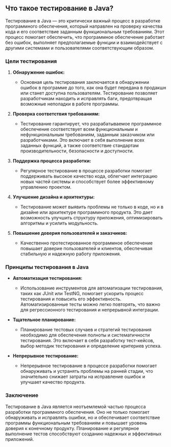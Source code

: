## Что такое тестирование в Java?

Тестирование в Java — это критически важный процесс в разработке программного обеспечения, который направлен на проверку качества кода и его соответствие заданным функциональным требованиям. Этот процесс помогает обеспечить, что программное обеспечение работает без ошибок, выполняет предполагаемые функции и взаимодействует с другими системами и пользователями соответствующим образом.

### Цели тестирования

1. **Обнаружение ошибок:**
    - Основная цель тестирования заключается в обнаружении ошибок в программе до того, как она будет передана в продакшн или станет доступна пользователям. Тестирование позволяет разработчикам находить и исправлять баги, предотвращая возможные неполадки в работе программы.

2. **Проверка соответствия требованиям:**
    - Тестирование гарантирует, что разрабатываемое программное обеспечение соответствует всем функциональным и нефункциональным требованиям, заданным заказчиком или разработчиками. Это включает в себя выполнение всех заданных функций, а также соответствие стандартам производительности, безопасности и доступности.

3. **Поддержка процесса разработки:**
    - Регулярное тестирование в процессе разработки помогает поддерживать высокое качество кода, облегчает интеграцию новых частей системы и способствует более эффективному управлению проектом.

4. **Улучшение дизайна и архитектуры:**
    - Тестирование может выявить проблемы не только в коде, но и в дизайне или архитектуре программного продукта. Это дает возможность улучшить структуру приложения, оптимизировать алгоритмы и усилить модульность.

5. **Повышение доверия пользователей и заказчиков:**
    - Качественно протестированное программное обеспечение повышает доверие пользователей и клиентов, обеспечивая стабильную и надежную работу приложения.

### Принципы тестирования в Java

- **Автоматизация тестирования:**
    - Использование инструментов для автоматизации тестирования, таких как JUnit или TestNG, помогает ускорить процесс тестирования и повысить его эффективность. Автоматизированные тесты можно легко повторять, что важно для регрессионного тестирования и непрерывной интеграции.

- **Тщательное планирование:**
    - Планирование тестовых случаев и стратегий тестирования необходимо для обеспечения полноты и систематичности тестирования. Это включает в себя разработку тест-кейсов, выбор методик тестирования и определение критериев успеха.

- **Непрерывное тестирование:**
    - Непрерывное тестирование в процессе разработки помогает обнаруживать и устранять проблемы на ранней стадии, что значительно снижает затраты на исправление ошибок и улучшает качество продукта.

### Заключение

Тестирование в Java является неотъемлемой частью процесса разработки программного обеспечения. Оно не только помогает обнаруживать и исправлять ошибки, но и обеспечивает соответствие программы функциональным требованиям и повышает уровень доверия к конечному продукту. Планирование и регулярное выполнение тестов способствуют созданию надежных и эффективных приложений.
